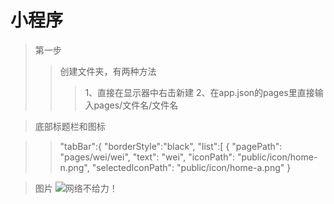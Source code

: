 # 小程序
> 第一步
>> 创建文件夹，有两种方法
>>> 1、直接在显示器中右击新建
>>> 2、在app.json的pages里直接输入pages/文件名/文件名

> 底部标题栏和图标


>>  "tabBar":{
    "borderStyle":"black",
    "list":[
      {
        "pagePath": "pages/wei/wei",
        "text": "wei",
        "iconPath": "public/icon/home-n.png",
        "selectedIconPath": "public/icon/home-a.png"
      }
  
 > 图片
 ![网络不给力！](app.json/public/icons/me1.png)
 
